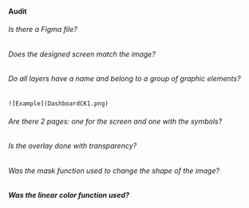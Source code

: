 #### Audit 

###### Is there a Figma file?
###### Does the designed screen match the image?
###### Do all layers have a name and belong to a group of graphic elements?
    
    
    ![Example](DashboardCK1.png)
    
###### Are there 2 pages: one for the screen and one with the symbols?
###### Is the overlay done with transparency?
###### Was the mask function used to change the shape of the image?
##### Was the linear color function used?
